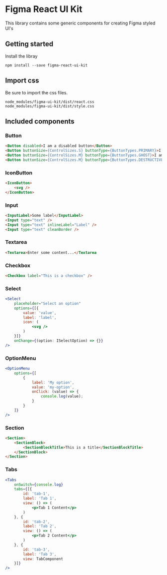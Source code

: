 # Figma React UI Kit
This library contains some generic components for creating Figma styled UI's

## Getting started
Install the libray
```
npm install --save figma-react-ui-kit
```

## Import css
Be sure to import the css files.
```
node_modules/figma-ui-kit/dist/react.css
node_modules/figma-ui-kit/dist/style.css
```

## Included components
### Button
```html
<Button disabled>I am a disabled button</Button>
<Button buttonSize={ControlSizes.S} buttonType={ButtonTypes.PRIMARY}>I am a small primary button</Button>
<Button buttonSize={ControlSizes.M} buttonType={ButtonTypes.GHOST}>I am a medium ghost button</Button>
<Button buttonSize={ControlSizes.M} buttonType={ButtonTypes.DESTRUCTIVE}>I am a medium ghost button</Button>
```

### IconButton
```html
<IconButton>
    <svg />
</IconButton>
```

### Input
```html
<InputLabel>Some label</InputLabel>
<Input type="text" />
<Input type="text" inlineLabel="Label" />
<Input type="text" cleanBorder />
```

### Textarea
```html
<Textarea>Enter some content...</Textarea
```

### Checkbox
```html
<Checkbox label="This is a checkbox" />
```

### Select
```jsx
<Select
    placeholder="Select an option"
    options={[{
        value: 'value',
        label: 'label',
        icon: (
            <svg />
        )
    }]}
    onChange={(option: ISelectOption) => {}}
/>
```

### OptionMenu
```jsx
<OptionMenu
    options={[
        {
            label: 'My option',
            value: 'my-option',
            onClick: (value) => {
                console.log(value);
            }
        }
    ]}
/>
```

### Section
```html
<Section>
    <SectionBlock>
        <SectionBlockTitle>This is a title</SectionBlockTitle>
    </SectionBlock>
</Section>
```

### Tabs
```jsx
<Tabs
    onSwitch={console.log}
    tabs={[{
        id: 'tab-1',
        label: 'Tab 1',
        view: () => (
            <p>Tab 1 Content</p>
        )
    }, {
        id: 'tab-2',
        label: 'Tab 2',
        view: () => (
            <p>Tab 2 Content</p>
        )
    }, {
        id: 'tab-3',
        label: 'Tab 3',
        view: TabComponent
    }]}
/>
```
